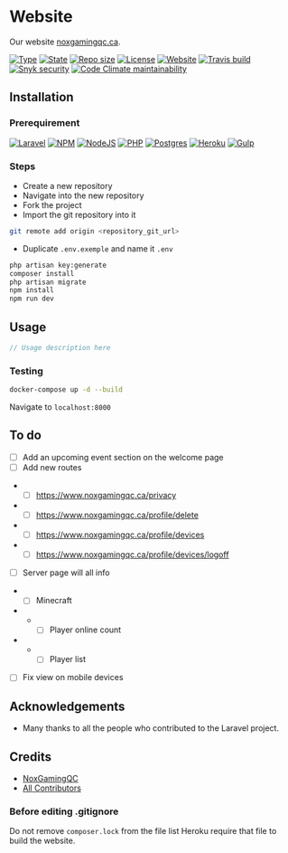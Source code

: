 # Website

Our website [noxgamingqc.ca](https://www.noxgamingqc.ca).

[![Type](https://img.shields.io/badge/project%20type-website-blue?style=for-the-badge&labelColor=333333)](#)
[![State](https://img.shields.io/badge/state-maintained-228C22?style=for-the-badge&labelColor=333333)](#)
[![Repo size](https://img.shields.io/github/repo-size/NoxGamingQC/Website?style=for-the-badge&logo=github&logoColor=%23ffffff&labelColor=333333)](#)
[![License](https://img.shields.io/github/license/NoxGamingQC/Website?style=for-the-badge&labelColor=333333)](LICENSE.md)
[![Website](https://img.shields.io/website?url=https%3A%2F%2Fnoxgamingqc.ca&style=for-the-badge&labelColor=333333)](https://www.noxgamingqc.ca)
[![Travis build](https://img.shields.io/travis/com/NoxGamingQC/Website?style=for-the-badge&label=Travis%20build&logo=travis&logoColor=%23ffffff&labelColor=333333)](#)
[![Snyk security](https://img.shields.io/badge/Snyk%20security-monitored-8E48BF?style=for-the-badge&labelColor=333333)](#)
[![Code Climate maintainability](https://img.shields.io/codeclimate/maintainability/NoxGamingQC/Website?style=for-the-badge&logo=codeclimate&logoColor=%23ffffff&labelColor=333333)](https://codeclimate.com/github/NoxGamingQC/Website)

## Installation

### Prerequirement

[![Laravel](https://img.shields.io/badge/laravel-9.38.0-%23FF2D20.svg?style=for-the-badge&logo=laravel&labelColor=333333&logoColor=white)](#)
[![NPM](https://img.shields.io/badge/NPM-%5E6.13.6-%23CB3837.svg?style=for-the-badge&labelColor=333333&logo=npm&logoColor=white)](#)
[![NodeJS](https://img.shields.io/badge/node.js-6DA55F?style=for-the-badge&logo=node.js&logoColor=white)](#)
[![PHP](https://img.shields.io/badge/php-%5E8.0.2-%23777BB4.svg?style=for-the-badge&labelColor=333333&logo=php&logoColor=white)](#)
[![Postgres](https://img.shields.io/badge/postgres-%23316192.svg?style=for-the-badge&logo=postgresql&logoColor=white)](#)
[![Heroku](https://img.shields.io/badge/heroku-%23430098.svg?style=for-the-badge&logo=heroku&logoColor=white)](#)
[![Gulp](https://img.shields.io/badge/gulp-%23CF4647.svg?style=for-the-badge&logo=gulp&logoColor=white)](#)

### Steps

- Create a new repository
- Navigate into the new repository
- Fork the project
- Import the git repository into it

```bash
git remote add origin <repository_git_url>
```

- Duplicate `.env.exemple` and name it `.env`

```bash
php artisan key:generate
composer install
php artisan migrate
npm install
npm run dev
```

## Usage

```php
// Usage description here
```

### Testing

```bash
docker-compose up -d --build
```

Navigate to `localhost:8000`

## To do

- [ ] Add an upcoming event section on the welcome page
- [ ] Add new routes
- - [ ] https://www.noxgamingqc.ca/privacy
- -  [ ] https://www.noxgamingqc.ca/profile/delete
- - [ ] https://www.noxgamingqc.ca/profile/devices
- - [ ] https://www.noxgamingqc.ca/profile/devices/logoff
- [ ] Server page will all info
- - [ ] Minecraft
- - - [ ] Player online count
- - - [ ] Player list
- [ ] Fix view on mobile devices

## Acknowledgements

- Many thanks to all the people who contributed to the Laravel project.

## Credits

- [NoxGamingQC](https://github.com/noxgamingqc)
- [All Contributors](../../contributors)

### Before editing .gitignore

Do not remove `composer.lock` from the file list
Heroku require that file to build the website.
